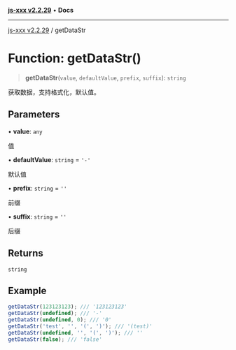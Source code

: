 [**js-xxx v2.2.29**](../README.md) • **Docs**

***

[js-xxx v2.2.29](../README.md) / getDataStr

# Function: getDataStr()

> **getDataStr**(`value`, `defaultValue`, `prefix`, `suffix`): `string`

获取数据，支持格式化，默认值。

## Parameters

• **value**: `any`

值

• **defaultValue**: `string` = `'-'`

默认值

• **prefix**: `string` = `''`

前缀

• **suffix**: `string` = `''`

后缀

## Returns

`string`

## Example

```ts
getDataStr(123123123); /// '123123123'
getDataStr(undefined); /// '-'
getDataStr(undefined, 0); /// '0'
getDataStr('test', '', '(', ')'); /// '(test)'
getDataStr(undefined, '', '(', ')'); /// ''
getDataStr(false); /// 'false'
```
